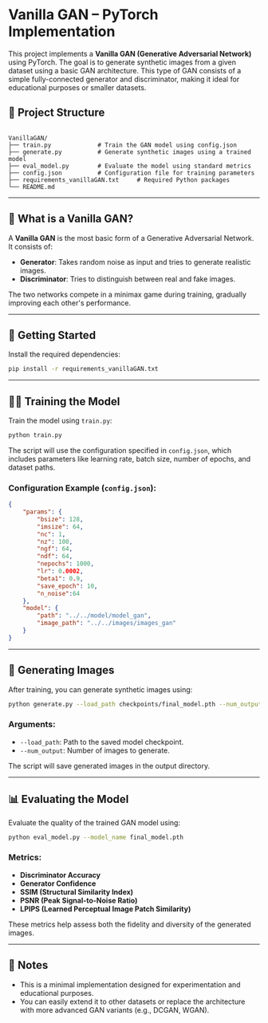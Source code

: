 # Vanilla GAN – PyTorch Implementation

This project implements a **Vanilla GAN (Generative Adversarial Network)** using PyTorch. The goal is to generate synthetic images from a given dataset using a basic GAN architecture. This type of GAN consists of a simple fully-connected generator and discriminator, making it ideal for educational purposes or smaller datasets.

## 📁 Project Structure

```

VanillaGAN/
├── train.py             # Train the GAN model using config.json
├── generate.py          # Generate synthetic images using a trained model
├── eval_model.py        # Evaluate the model using standard metrics
├── config.json          # Configuration file for training parameters
├── requirements_vanillaGAN.txt     # Required Python packages
└── README.md        

```

---

## 📌 What is a Vanilla GAN?

A **Vanilla GAN** is the most basic form of a Generative Adversarial Network. It consists of:

- **Generator**: Takes random noise as input and tries to generate realistic images.
- **Discriminator**: Tries to distinguish between real and fake images.

The two networks compete in a minimax game during training, gradually improving each other's performance.

---

## 🚀 Getting Started

Install the required dependencies:

```bash
pip install -r requirements_vanillaGAN.txt
```

---

## 🏋️‍♂️ Training the Model

Train the model using `train.py`:

```bash
python train.py
```

The script will use the configuration specified in `config.json`, which includes parameters like learning rate, batch size, number of epochs, and dataset paths.

### Configuration Example (`config.json`):

```json
{
    "params": {
        "bsize": 128,
        "imsize": 64,
        "nc": 1,
        "nz": 100,
        "ngf": 64,
        "ndf": 64,
        "nepochs": 1000,
        "lr": 0.0002,
        "beta1": 0.9,
        "save_epoch": 10,
        "n_noise":64
    },
    "model": {
        "path": "../../model/model_gan",
        "image_path": "../../images/images_gan"
    }
}
```

---

## 🎨 Generating Images

After training, you can generate synthetic images using:

```bash
python generate.py --load_path checkpoints/final_model.pth --num_output 10
```

### Arguments:

* `--load_path`: Path to the saved model checkpoint.
* `--num_output`: Number of images to generate.

The script will save generated images in the output directory.

---

## 📊 Evaluating the Model

Evaluate the quality of the trained GAN model using:

```bash
python eval_model.py --model_name final_model.pth
```

### Metrics:

* **Discriminator Accuracy**
* **Generator Confidence**
* **SSIM (Structural Similarity Index)**
* **PSNR (Peak Signal-to-Noise Ratio)**
* **LPIPS (Learned Perceptual Image Patch Similarity)**

These metrics help assess both the fidelity and diversity of the generated images.

---

## 📌 Notes

* This is a minimal implementation designed for experimentation and educational purposes.
* You can easily extend it to other datasets or replace the architecture with more advanced GAN variants (e.g., DCGAN, WGAN).

